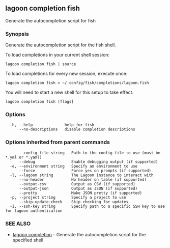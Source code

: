 ## lagoon completion fish

Generate the autocompletion script for fish

### Synopsis

Generate the autocompletion script for the fish shell.

To load completions in your current shell session:

	lagoon completion fish | source

To load completions for every new session, execute once:

	lagoon completion fish > ~/.config/fish/completions/lagoon.fish

You will need to start a new shell for this setup to take effect.


```
lagoon completion fish [flags]
```

### Options

```
  -h, --help              help for fish
      --no-descriptions   disable completion descriptions
```

### Options inherited from parent commands

```
      --config-file string   Path to the config file to use (must be *.yml or *.yaml)
      --debug                Enable debugging output (if supported)
  -e, --environment string   Specify an environment to use
      --force                Force yes on prompts (if supported)
  -l, --lagoon string        The Lagoon instance to interact with
      --no-header            No header on table (if supported)
      --output-csv           Output as CSV (if supported)
      --output-json          Output as JSON (if supported)
      --pretty               Make JSON pretty (if supported)
  -p, --project string       Specify a project to use
      --skip-update-check    Skip checking for updates
  -i, --ssh-key string       Specify path to a specific SSH key to use for lagoon authentication
```

### SEE ALSO

* [lagoon completion](lagoon_completion.md)	 - Generate the autocompletion script for the specified shell

